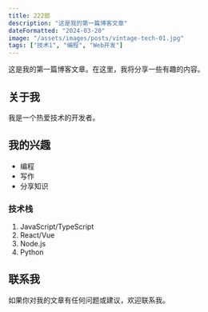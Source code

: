 ```yaml
---
title: 222部
description: "这是我的第一篇博客文章"
dateFormatted: "2024-03-20"
image: "/assets/images/posts/vintage-tech-01.jpg"
tags: ["技术1", "编程", "Web开发"]
---
```


这是我的第一篇博客文章。在这里，我将分享一些有趣的内容。

## 关于我

我是一个热爱技术的开发者。

## 我的兴趣

- 编程
- 写作
- 分享知识

### 技术栈

1. JavaScript/TypeScript
2. React/Vue
3. Node.js
4. Python

## 联系我

如果你对我的文章有任何问题或建议，欢迎联系我。 
